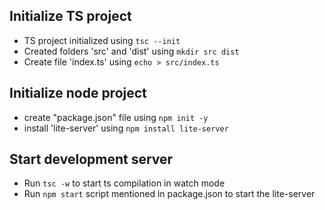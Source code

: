## Initialize TS project
- TS project initialized using `tsc --init`
- Created folders 'src' and 'dist' using `mkdir src dist`
- Create file 'index.ts' using `echo > src/index.ts`

## Initialize node project
- create "package.json" file using `npm init -y`
- install 'lite-server' using `npm install lite-server`

## Start development server
- Run `tsc -w` to start ts compilation in watch mode
- Run `npm start` script mentioned in package.json to start the lite-server